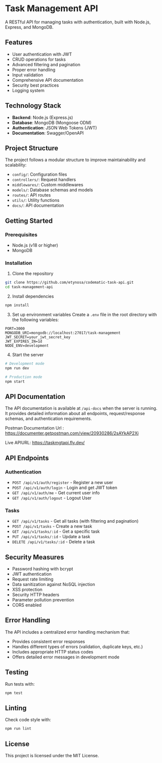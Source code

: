 # Task Management API

A RESTful API for managing tasks with authentication, built with Node.js, Express, and MongoDB.

## Features

- User authentication with JWT
- CRUD operations for tasks
- Advanced filtering and pagination
- Proper error handling
- Input validation
- Comprehensive API documentation
- Security best practices
- Logging system

## Technology Stack

- **Backend**: Node.js (Express.js)
- **Database**: MongoDB (Mongoose ODM)
- **Authentication**: JSON Web Tokens (JWT)
- **Documentation**: Swagger/OpenAPI

## Project Structure

The project follows a modular structure to improve maintainability and scalability:

- `config/`: Configuration files
- `controllers/`: Request handlers
- `middlewares/`: Custom middlewares
- `models/`: Database schemas and models
- `routes/`: API routes
- `utils/`: Utility functions
- `docs/`: API documentation

## Getting Started

### Prerequisites

- Node.js (v18 or higher)
- MongoDB

### Installation

1. Clone the repository
```bash
git clone https://github.com/etynosa/codematic-task-api.git
cd task-management-api
```

2. Install dependencies
```bash
npm install
```

3. Set up environment variables
Create a `.env` file in the root directory with the following variables:
```
PORT=3000
MONGODB_URI=mongodb://localhost:27017/task-management
JWT_SECRET=your_jwt_secret_key
JWT_EXPIRES_IN=1d
NODE_ENV=development
```

4. Start the server
```bash
# Development mode
npm run dev

# Production mode
npm start
```

## API Documentation

The API documentation is available at `/api-docs` when the server is running. It provides detailed information about all endpoints, request/response schemas, and authentication requirements.

Postman Documentation Url : https://documenter.getpostman.com/view/20930286/2sAYkAP2Xi

Live APIURL: https://taskmgtapi.fly.dev/

## API Endpoints

### Authentication
- `POST /api/v1/auth/register` - Register a new user
- `POST /api/v1/auth/login` - Login and get JWT token
- `GET /api/v1/auth/me` - Get current user info
- `GET /api/v1/auth/logout` - Logout User

### Tasks
- `GET /api/v1/tasks` - Get all tasks (with filtering and pagination)
- `POST /api/v1/tasks` - Create a new task
- `GET /api/v1/tasks/:id` - Get a specific task
- `PUT /api/v1/tasks/:id` - Update a task
- `DELETE /api/v1/tasks/:id` - Delete a task

## Security Measures

- Password hashing with bcrypt
- JWT authentication
- Request rate limiting
- Data sanitization against NoSQL injection
- XSS protection
- Security HTTP headers
- Parameter pollution prevention
- CORS enabled

## Error Handling

The API includes a centralized error handling mechanism that:
- Provides consistent error responses
- Handles different types of errors (validation, duplicate keys, etc.)
- Includes appropriate HTTP status codes
- Offers detailed error messages in development mode

## Testing

Run tests with:
```bash
npm test
```

## Linting

Check code style with:
```bash
npm run lint
```

## License

This project is licensed under the MIT License.